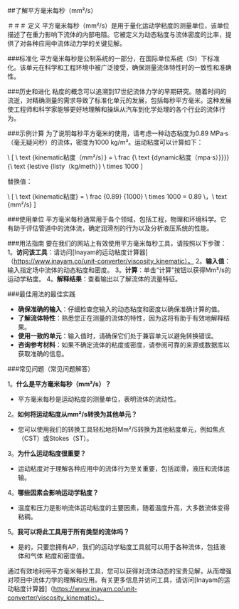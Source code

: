 ##了解平方毫米每秒（mm²/s）

＃＃＃ 定义
平方毫米每秒（mm²/s）是用于量化运动学粘度的测量单位，该单位描述了在重力影响下流体的内部电阻。它被定义为动态粘度与流体密度的比率，提供了对各种应用中流体动力学的关键见解。

###标准化
平方毫米每秒是公制系统的一部分，在国际单位系统（SI）下标准化。该单元在科学和工程环境中被广泛接受，确保测量流体特性时的一致性和准确性。

###历史和进化
粘度的概念可以追溯到17世纪流体力学的早期研究。随着时间的流逝，对精确测量的需求导致了标准化单元的发展，包括每秒平方毫米。这种发展使工程师和科学家能够更好地理解和操纵从汽车到化学处理的各个行业的流体行为。

###示例计算
为了说明每秒平方毫米的使用，请考虑一种动态粘度为0.89 MPa·s（毫无疑问秒）的流体，密度为1000 kg/m³。运动粘度可以计算如下：

\ [
\ text {kinematic粘度（mm²/s）} = \ frac {\ text {dynamic粘度（mpa·s）}}}} {\ text {lestive {listy（kg/meth）} \ times 1000
\]

替换值：

\ [
\ text {kinematic粘度} = \ frac {0.89} {1000} \ times 1000 = 0.89 \，\ text {mm²/s}
\]

###使用单位
平方毫米每秒通常用于各个领域，包括工程，物理和环境科学。它有助于评估管道中的流体流，确定润滑剂的行为以及分析液压系统的性能。

###用法指南
要在我们的网站上有效使用平方毫米每秒工具，请按照以下步骤：
1。**访问该工具**：请访问[Inayam的运动粘度计算器]（https://www.inayam.co/unit-converter/viscosity_kinematic）。
2。**输入值**：输入指定场中流体的动态粘度和密度。
3。**计算**：单击“计算”按钮以获得Mm²/s的运动学粘度。
4。**解释结果**：查看输出以了解流体的流量特征。

###最佳用法的最佳实践
-  **确保准确的输入**：仔细检查您输入的动态粘度和密度以确保准确计算的值。
-  **了解流体特性**：熟悉您正在测量的流体的特性，因为这将有助于有效地解释结果。
-  **使用一致的单元**：输入值时，请确保它们处于兼容单元以避免转换错误。
-  **咨询参考材料**：如果不确定流体的粘度或密度，请参阅可靠的来源或数据库以获取准确的信息。

###常见问题（常见问题解答）

1。**什么是平方毫米每秒（mm²/s）？**
- 平方毫米每秒是运动粘度的测量单位，表明流体的流动性。

2。**如何将运动粘度从mm²/s转换为其他单元？**
- 您可以使用我们的转换工具轻松地将Mm²/S转换为其他粘度单元，例如焦点（CST）或Stokes（ST）。

3。**为什么运动粘度很重要？**
- 运动粘度对于理解各种应用中的流体行为至关重要，包括润滑，液压和流体运输。

4。**哪些因素会影响运动学粘度？**
- 温度和压力是影响流体运动粘度的主要因素，随着温度升高，大多数流体变得粘稠。

5。**我可以将此工具用于所有类型的流体吗？**
- 是的，只要您拥有AP，我们的运动学粘度工具就可以用于各种流体，包括液体和气体 粘度和密度值。

通过有效地利用平方毫米每秒工具，您可以获得对流体动态的宝贵见解，从而增强对项目中流体力学的理解和应用。有关更多信息并访问工具，请访问[Inayam的运动粘度计算器]（https://www.inayam.co/unit-converter/viscosity_kinematic）。